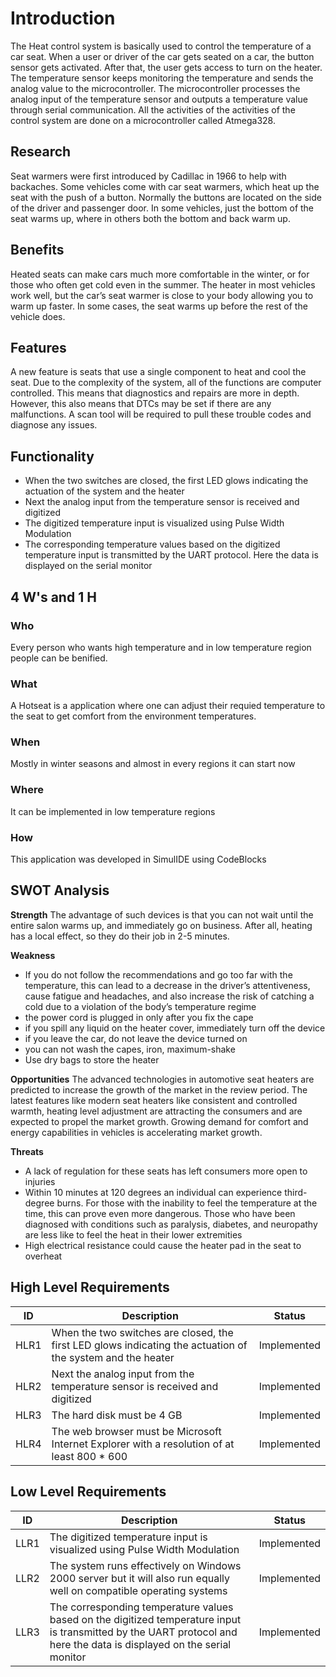# Introduction
The Heat control system is basically used to control the temperature of a car seat. When a user or driver of the car gets seated on a car, the button sensor gets activated. After that, the user gets access to turn on the heater. The temperature sensor keeps monitoring the temperature and sends the analog value to the microcontroller. The microcontroller processes the analog input of the temperature sensor and outputs a temperature value through serial communication. All the activities of the activities of the control system are done on a microcontroller called Atmega328.

## Research
Seat warmers were first introduced by Cadillac in 1966 to help with backaches. Some vehicles come with car seat warmers, which heat up the seat with the push of a button. Normally the buttons are located on the side of the driver and passenger door. In some vehicles, just the bottom of the seat warms up, where in others both the bottom and back warm up.

## Benefits
Heated seats can make cars much more comfortable in the winter, or for those who often get cold even in the summer. The heater in most vehicles work well, but the car’s seat warmer is close to your body allowing you to warm up faster. In some cases, the seat warms up before the rest of the vehicle does.

## Features
A new feature is seats that use a single component to heat and cool the seat. Due to the complexity of the system, all of the functions are computer controlled. This means that diagnostics and repairs are more in depth. However, this also means that DTCs may be set if there are any malfunctions. A scan tool will be required to pull these trouble codes and diagnose any issues.

 ## Functionality
-  When the two switches are closed, the first LED glows indicating the actuation of the system and the heater
-  Next the analog input from the temperature sensor is received and digitized 
-  The digitized temperature input is visualized using Pulse Width Modulation
-  The corresponding temperature values based on the digitized temperature input is transmitted by the UART protocol. Here the data is displayed on the serial monitor
 
## 4 W's and 1 H
### Who
Every person who wants high temperature and in low temperature region people can be benified.

### What
A Hotseat is a application where one can adjust their requied temperature to the seat to get comfort from the environment temperatures.

### When
Mostly in winter seasons and almost in every regions it can start now

### Where
It can be implemented in low temperature regions

### How
This application was developed in SimulIDE using CodeBlocks

## SWOT Analysis
**Strength**
The advantage of such devices is that you can not wait until the entire salon warms up, and immediately go on business. After all, heating has a local effect, so they do their job in 2-5 minutes.

**Weakness**
-  If you do not follow the recommendations and go too far with the temperature, this can lead to a decrease in the driver’s attentiveness, cause fatigue and headaches, and also    increase the risk of catching a cold due to a violation of the body’s temperature regime
-  the power cord is plugged in only after you fix the cape
-  if you spill any liquid on the heater cover, immediately turn off the device
-  if you leave the car, do not leave the device turned on
-  you can not wash the capes, iron, maximum-shake
-  Use dry bags to store the heater

**Opportunities** 
 The advanced technologies in automotive seat heaters are predicted to increase the growth of the market in the review period. The latest features like modern seat heaters like consistent and controlled warmth, heating level adjustment are attracting the consumers and are expected to propel the market growth. Growing demand for comfort and energy capabilities in vehicles is accelerating market growth. 

**Threats**
-  A lack of regulation for these seats has left consumers more open to injuries
-  Within 10 minutes at 120 degrees an individual can experience third-degree burns. For those with the inability to feel the temperature at the time, this can prove even more      dangerous. Those who have been diagnosed with conditions such as paralysis, diabetes, and neuropathy are less like to feel the heat in their lower extremities
-  High electrical resistance could cause the heater pad in the seat to overheat

## High Level Requirements
| ID | Description | Status |
|------| ------| ------|
| HLR1 | When the two switches are closed, the first LED glows indicating the actuation of the system and the heater | Implemented|
|HLR2  | Next the analog input from the temperature sensor is received and digitized| Implemented|
|HLR3  | The hard disk must be 4 GB  |	Implemented|
|HLR4  | The web browser must be Microsoft Internet Explorer with a resolution of at least 800 \* 600 |	Implemented| 

## Low Level Requirements
| ID | Description | Status |
|-------|------|------|
| LLR1 | The digitized temperature input is visualized using Pulse Width Modulation | Implemented |
| LLR2 | The system runs effectively on Windows 2000 server but it will also run equally well on compatible operating systems | Implemented|
| LLR3 | The corresponding temperature values based on the digitized temperature input is transmitted by the UART protocol and here the data is displayed on the serial monitor| Implemented |
